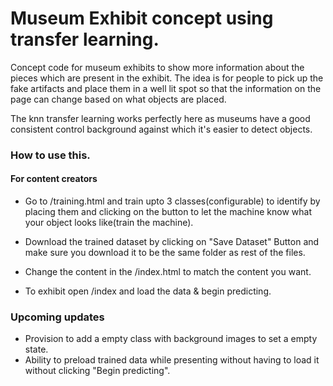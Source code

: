 # Museum Exhibit concept using transfer learning.


Concept code for museum exhibits to show more information about the pieces which are present in the exhibit. The idea is for people to pick up the fake artifacts and place them in a well lit spot so that the information on the page can change based on what objects are placed.

The knn transfer learning works perfectly here as museums have a good consistent control background against which it's easier to detect objects.

### How to use this.

#### For content creators
- Go to /training.html and train upto 3 classes(configurable) to identify by placing them and clicking on the button to let the machine know what your object looks like(train the machine).

- Download the trained dataset by clicking on "Save Dataset" Button and make sure you download it to be the same folder as rest of the files.

- Change the content in the /index.html to match the content you want.

- To exhibit open /index and load the data & begin predicting.


### Upcoming updates

- Provision to add a empty class with background images to set a empty state.
- Ability to preload trained data while presenting without having to load it without clicking "Begin predicting".

